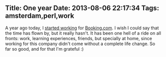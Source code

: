 Title: One year
Date: 2013-08-06 22:17:34
Tags: amsterdam,perl,work
---
A year ago today, I <a href="/blog/another-day-another-dawn.html">started working</a> for <a
href="http://booking.com">Booking.com</a>. I wish I could say that the time has
flown by, but it really hasn't. It has been one hell of a ride on all fronts:
work, learning experiences, friends, but specially at home, since working for
this company didn't come without a complete life change. So far so good, and for
that I'm grateful :)

